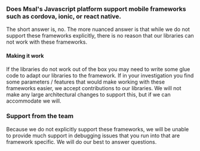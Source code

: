 ### Does Msal's Javascript platform support mobile frameworks such as cordova, ionic, or react native. 
The short answer is, no.  The more nuanced answer is that while we do not support these frameworks explicitly, there is no reason that our libraries can not work with these frameworks.

#### Making it work
If the libraries do not work out of the box you may need to write some glue code to adapt our libraries to the framework.  If in your investigation you find some parameters / features that would make working with these frameworks easier, we accept contributions to our libraries.  We will not make any large architectural changes to support this, but if we can accommodate we will.

### Support from the team
Because we do not explicitly support these frameworks, we will be unable to provide much support in debugging issues that you run into that are framework specific. We will do our best to answer questions. 
